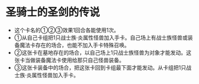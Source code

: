 # 圣骑士的圣剑的传说
- 这个卡名的①②③效果1回合各能使用1次。
- ①从自己卡组把1只战士族·炎属性怪兽加入手卡。自己场上有战士族怪兽或装备魔法卡存在的场合，也能不加入手卡特殊召唤。
- ②这张卡在墓地存在的场合，以自己场上1只战士族怪兽为对象才能发动。这张卡当做装备魔法卡使用给那只自己怪兽装备。
- ③这张卡装备中的场合，把这张卡回到卡组最下面才能发动。从卡组把1只战士族·炎属性怪兽加入手卡。
